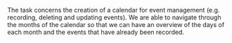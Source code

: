 The task concerns the creation of a calendar for event management (e.g. recording, deleting and updating events). We are able to navigate through the months of the calendar so that we can have an overview of the days of each month and the events that have already been recorded.
